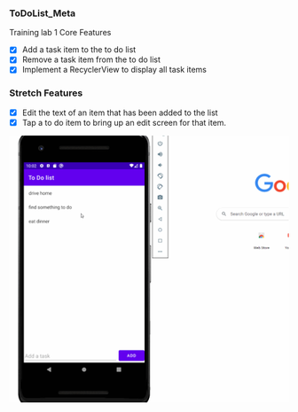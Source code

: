 ### ToDoList_Meta
Training lab 1
Core Features
* [x] Add a task item to the to do list
* [x] Remove a task item from the to do list
* [x] Implement a RecyclerView to display all task items
### Stretch Features
* [x] Edit the text of an item that has been added to the list
* [x] Tap a to do item to bring up an edit screen for that item.

<img src='ToDoList.gif' title='Video Walkthrough' width='' alt='Video Walkthrough' />
